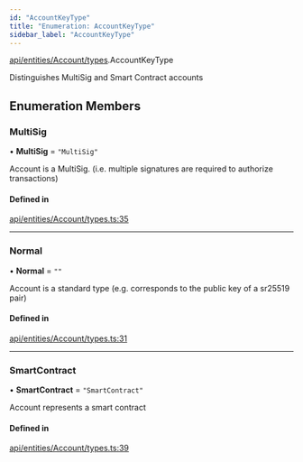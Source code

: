 ```yaml
---
id: "AccountKeyType"
title: "Enumeration: AccountKeyType"
sidebar_label: "AccountKeyType"
---
```


[api/entities/Account/types](../../../../../../modules/API/Entities/Account/Types/Types.md).AccountKeyType

Distinguishes MultiSig and Smart Contract accounts

## Enumeration Members

### MultiSig

• **MultiSig** = ``"MultiSig"``

Account is a MultiSig. (i.e. multiple signatures are required to authorize transactions)

#### Defined in

[api/entities/Account/types.ts:35](https://github.com/PolymeshAssociation/polymesh-sdk/blob/fe2e6dd1d/src/api/entities/Account/types.ts#L35)

___

### Normal

• **Normal** = ``""``

Account is a standard type (e.g. corresponds to the public key of a sr25519 pair)

#### Defined in

[api/entities/Account/types.ts:31](https://github.com/PolymeshAssociation/polymesh-sdk/blob/fe2e6dd1d/src/api/entities/Account/types.ts#L31)

___

### SmartContract

• **SmartContract** = ``"SmartContract"``

Account represents a smart contract

#### Defined in

[api/entities/Account/types.ts:39](https://github.com/PolymeshAssociation/polymesh-sdk/blob/fe2e6dd1d/src/api/entities/Account/types.ts#L39)
